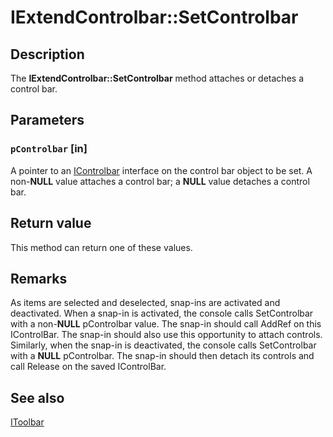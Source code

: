 # IExtendControlbar::SetControlbar

## Description

The **IExtendControlbar::SetControlbar** method attaches or detaches a control bar.

## Parameters

### `pControlbar` [in]

A pointer to an
[IControlbar](https://learn.microsoft.com/windows/desktop/api/mmc/nn-mmc-icontrolbar) interface on the control bar object to be set. A non-**NULL** value attaches a control bar; a **NULL** value detaches a control bar.

## Return value

This method can return one of these values.

## Remarks

As items are selected and deselected, snap-ins are activated and deactivated. When a snap-in is activated, the console calls
SetControlbar with a non-**NULL** pControlbar value. The snap-in should call AddRef on this IControlBar. The snap-in should also use this opportunity to attach controls. Similarly, when the snap-in is deactivated, the console calls
SetControlbar with a **NULL** pControlbar. The snap-in should then detach its controls and call Release on the saved IControlBar.

## See also

[IToolbar](https://learn.microsoft.com/windows/desktop/api/mmc/nn-mmc-itoolbar)